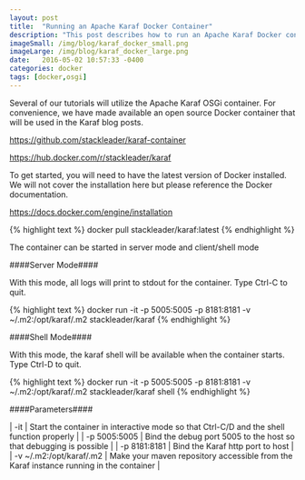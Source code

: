 ```yaml
---
layout: post
title:  "Running an Apache Karaf Docker Container"
description: "This post describes how to run an Apache Karaf Docker container."
imageSmall: /img/blog/karaf_docker_small.png
imageLarge: /img/blog/karaf_docker_large.png
date:   2016-05-02 10:57:33 -0400
categories: docker
tags: [docker,osgi]
---
```


Several of our tutorials will utilize the Apache Karaf OSGi container.  For convenience, we have made available an open source Docker container that will be used in the Karaf blog posts.

<https://github.com/stackleader/karaf-container>

<https://hub.docker.com/r/stackleader/karaf>

To get started, you will need to have the latest version of Docker installed.  We will not cover the installation here but please reference the Docker documentation.

<https://docs.docker.com/engine/installation>

{% highlight text %}
docker pull stackleader/karaf:latest
{% endhighlight %}

The container can be started in server mode and client/shell mode

####Server Mode####

With this mode, all logs will print to stdout for the container.  Type Ctrl-C to quit.

{% highlight text %}
docker run -it -p 5005:5005 -p 8181:8181 -v ~/.m2:/opt/karaf/.m2 stackleader/karaf
{% endhighlight %} 

####Shell Mode####

With this mode, the karaf shell will be available when the container starts.  Type Ctrl-D to quit.

{% highlight text %}
docker run -it -p 5005:5005 -p 8181:8181 -v ~/.m2:/opt/karaf/.m2 stackleader/karaf shell
{% endhighlight %} 

####Parameters####

| -it | Start the container in interactive mode so that Ctrl-C/D and the shell function properly |
| -p 5005:5005 | Bind the debug port 5005 to the host so that debugging is possible |
| -p 8181:8181 | Bind the Karaf http port to host |
| -v ~/.m2:/opt/karaf/.m2 | Make your maven repository accessible from the Karaf instance running in the container |